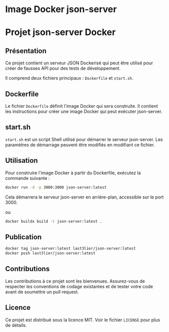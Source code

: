 # Image Docker json-server
# Projet json-server Docker

## Présentation

Ce projet contient un serveur JSON Dockerisé qui peut être utilisé 
pour créer de fausses API pour des tests de développement. 

Il comprend deux fichiers principaux : `Dockerfile` et `start.sh`.

## Dockerfile

Le fichier `Dockerfile` définit l'image Docker qui sera construite. 
Il contient les instructions pour créer une image Docker qui peut 
exécuter json-server.

## start.sh

`start.sh` est un script Shell utilisé pour démarrer le serveur 
json-server. Les paramètres de démarrage peuvent être modifiés en 
modifiant ce fichier.

## Utilisation

Pour construire l'image Docker à partir du Dockerfile, exécutez 
la commande suivante :

```zsh
docker run -d -p 3000:3000 json-server:latest
```
Cela démarrera le serveur json-server en arrière-plan, 
accessible sur le port 3000.

ou 

```zsh
docker buildx build -t json-server:latest .
```

## Publication

```zsh
docker tag json-server:latest last3lier/json-server:latest
docker push last3lier/json-server:latest
```

## Contributions

Les contributions à ce projet sont les bienvenues. 
Assurez-vous de respecter les conventions de codage existantes et de tester votre code avant de soumettre un pull request.

## Licence

Ce projet est distribué sous la licence MIT. 
Voir le fichier `LICENSE` pour plus de détails.
